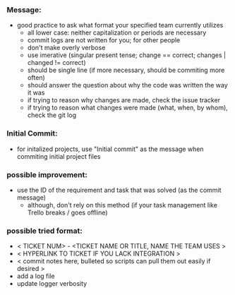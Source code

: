 ### Message:

- good practice to ask what format your specified team currently utilizes
  - all lower case: neither capitalization or periods are necessary
  - commit logs are not written for you; for other people
  - don't make overly verbose
  - use imerative (singular present tense; change == correct; changes | changed
    != correct)
  - should be single line (if more necessary, should be commiting more often)
  - should answer the question about why the code was written the way it was
  - if trying to reason why changes are made, check the issue tracker
  - if trying to reason what changes were made (what, when, by whom), check the
    git log

### Initial Commit:

- for initalized projects, use "Initial commit" as the message when commiting
  initial project files

### possible improvement:

- use the ID of the requirement and task that was solved (as the commit message)
  - although, don't rely on this method (if your task management like Trello
    breaks / goes offline)

### possible tried format:

- < TICKET NUM> - <TICKET NAME OR TITLE, NAME THE TEAM USES >
- < HYPERLINK TO TICKET IF YOU LACK INTEGRATION >
- < commit notes here, bulleted so scripts can pull them out easily if desired >
- add a log file
- update logger verbosity
